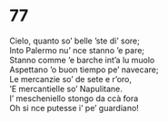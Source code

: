 # 77
  
Cielo, quanto so’ belle ’ste di’ sore;  
Into Palermo nu’ nce stanno ’e pare;  
Stanno comme ’e barche int’a lu muolo  
Aspettano ’o buon tiempo pe’ navecare;  
Le mercanzie so’ de sete e r’oro,  
’E mercantielle so’ Napulitane.  
I’ mescheniello stongo da ccà fora  
Oh si nce putesse i’ pe’ guardiano!
